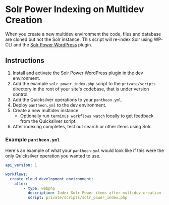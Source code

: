 # Solr Power Indexing on Multidev Creation #

When you create a new multidev environment the code, files and database are cloned but not the Solr instance. This script will re-index Solr using WP-CLI and the [Solr Power WordPress](https://github.com/pantheon-systems/solr-power) plugin.

## Instructions ##

1. Install and activate the Solr Power WordPress plugin in the dev environment.
2. Add the example `solr_power_index.php` script to the `private/scripts` directory in the root of your site's codebase, that is under version control. 
3. Add the Quicksilver operations to your `pantheon.yml`.
4. Deploy `pantheon.yml` to the dev environment.
5. Create a new multidev instance
	* Optionally run `terminus workflows watch` locally to get feedback from the Quicksilver script.
6. After indexing completes, test out search or other items using Solr.

### Example `pantheon.yml` ###

Here's an example of what your `pantheon.yml` would look like if this were the only Quicksilver operation you wanted to use.

```yaml
api_version: 1

workflows:
  create_cloud_development_environment:
    after:
        - type: webphp
          description: Index Solr Power items after multidev creation
          script: private/scripts/solr_power_index.php
```

